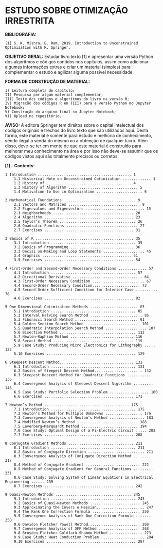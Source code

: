 # ESTUDO SOBRE OTIMIZAÇÃO IRRESTRITA 

**BIBLIOGRAFIA:**
    
    [1] S. K. Mishra, B. Ram. 2019. Introduction to Unconstrained Optimization with R. Springer. 


**OBJETIVO GERAL:** Estudar livro texto [1] e apresentar uma versão Python dos algoritmos e códigos contidos nos capítulos, assim como adicionar algumas informações extras e criar um material (simples) para complementar o estudo e agilizar alguma possível necessidade.


**FORMA DE CONSTRUÇÃO DE MATERIAL:**

    I) Leitura completa do capítulo;  
    II) Pesquisa por algum material complementar;
    III) Teste dos códigos e algoritmos do livro na versão R;
    IV) Migração dos códigos R em (III) para a versão Python no Jupyter Notebook;
    V) Construção do arquivo final no Jupyter Notebook;
    VI) Upload no repositório.


**AVISO:** A editora Springer tem direitos sobre o capital intelectual dos códigos originais e trechos do livro texto que são utilizados aqui. Desta forma, este material é somente para estudo e melhoria de conhecimento, sendo ilegal a venda do mesmo ou a obtenção de qualquer lucro. Além disso, deve-se ter em mente de que este material é construído para melhorar meu conhecimento na área e por isso não deve-se assumir que os códigos vistos aqui são totalmente precisos ou corretos.

**[1] - Contents:**

    1 Introduction ........................................... 1
        1.1 Historical Note on Unconstrained Optimization ............. 1
        1.2 History of ....................................... 4
        1.3 History of Algorithm ................................ 5
        1.4 Motivation to Use in Optimization ..................... 6
    
    2 Mathematical Foundations ................................. 9
        2.1 Vectors and Matrices ................................. 9
        2.2 Eigenvalues and Eigenvectors ........................... 15
        2.3 Neighborhoods ..................................... 20
        2.4 Algorithm ......................................... 23
        2.5 Taylor’s Theorem ................................... 26
        2.6 Quadratic Functions ................................. 27
        2.7 Exercises ......................................... 31
    
    3 Basics of R ............................................. 35
        3.1 Introduction ....................................... 35
        3.2 Basics of Programming ............................. 36
        3.3 Decisi on-Making and Loop Statements ................... 45
        3.4 Graphics ......................................... 51
        3.5 Exercises ......................................... 54
    
    4 First-Order and Second-Order Necessary Conditions ............. 57
        4.1 Introduction ....................................... 57
        4.2 Directional Derivative ................................ 64
        4.3 First-Order Necessary Condition ........................ 67
        4.4 Second-Order Necessary Condition...................... 73
        4.5 Second-Order Sufficient Condition for Interior Case .......... 78
        4.6 Exercises ......................................... 82
    
    5 One-Dimensional Optimization Methods ...................... 85
        5.1 Introduction ....................................... 85
        5.2 Interval Halving Search Method ........................ 86
        5.3 Fibonacci Search Method ............................. 91
        5.4 Golden Section Search Method ......................... 101
        5.5 Quadratic Interpolation Search Method ................... 107
        5.6 Bisection Method ................................... 112
        5.7 Newton–Raphson Method ............................. 116
        5.8 Secant Method ..................................... 119
        5.9 Case Study: Producing Micro Electronics for Lithography ..... 122
        5.10 Exercises ......................................... 129
    
    6 Steepest Descent Method.................................. 131
        6.1 Introduction ....................................... 131
        6.2 Basics of Steepest Descent Method...................... 132
        6.3 Steepest Descent Method for Quadratic Functions ........... 136
        6.4 Convergence Analysis of Steepest Descent Algorithm ......... 146
        6.5 Case Study: Portfolio Selection Problem .................. 160
        6.6 Exercises ......................................... 171

    7 Newton’s Method ....................................... 175
        7.1 Introduction ....................................... 175
        7.2 Newton’s Method for Multiple Unknowns ................. 176
        7.3 Convergence Analysis of Newton’s Method ................ 183
        7.4 Modified Newton’s Method ............................ 188
        7.5 Levenberg–Marquardt Method .......................... 194
        7.6 Case Study: Optimal Design of a Pi-Electric Circuit ..... 203
        7.7 Exercises ......................................... 208
    
    8 Conjugate Gradient Methods .............................. 211
        8.1 Introduction ....................................... 211
        8.2 Basics of Conjugate Direction .......................... 211
        8.3 Convergence Analysis of Conjugate Direction Method ........ 217
        8.4 Method of Conjugate Gradient ......................... 222
        8.5 Method of Conjugate Gradient for General Functions ......... 231
        8.6 Case Study: Solving System of Linear Equations in Electrical Engineering ...... 239
        8.7 Exercises ......................................... 242

    9 Quasi-Newton Methods ................................... 245
        9.1 Introduction ....................................... 245
        9.2 Basics of Quasi-Newton Methods ....................... 245
        9.3 Approximating the Invers e Hessian...................... 247
        9.4 The Rank One Correction Formula ...................... 250
        9.5 Convergence Analysis of Rank One Correction Formula ....... 258
        9.6 Davidon Fletcher Powell Method........................ 260
        9.7 Convergence Analysis of DFP Method ................... 268
        9.8 Broyden–Fletcher–Goldfarb–Shanno Method ............... 273
        9.9 Case Study: Heat Conduction Problem .................... 284
        9.10 Exercises ......................................... 287

